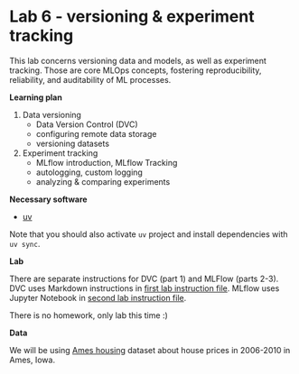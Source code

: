 # Lab 6 - versioning & experiment tracking

This lab concerns versioning data and models, as well as experiment tracking.
Those are core MLOps concepts, fostering reproducibility, reliability, and 
auditability of ML processes.

**Learning plan**
1. Data versioning
   - Data Version Control (DVC)
   - configuring remote data storage
   - versioning datasets
2. Experiment tracking
   - MLflow introduction, MLflow Tracking
   - autologging, custom logging
   - analyzing & comparing experiments

**Necessary software**

- [uv](https://docs.astral.sh/uv/getting-started/installation/)

Note that you should also activate `uv` project and install dependencies with `uv sync`.

**Lab**

There are separate instructions for DVC (part 1) and MLFlow (parts 2-3).
DVC uses Markdown instructions in [first lab instruction file](LAB_INSTRUCTION_1_DVC.md).
MLflow uses Jupyter Notebook in [second lab instruction file](LAB_INSTRUCTION_2_MLFLOW.ipynb).

There is no homework, only lab this time :)

**Data**

We will be using [Ames housing](https://www.openintro.org/book/statdata/?data=ames) dataset
about house prices in 2006-2010 in Ames, Iowa.
